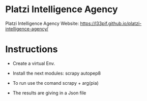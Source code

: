 # Platzi Intelligence Agency

Platzi Intelligence Agency Website:
https://l33pif.github.io/platzi-intelligence-agency/

# Instructions

- Create a virtual Env.
- Install the next modules:
   scrapy 
   autopep8
 
- To run use the comand scrapy + arg(pia)
- The results are giving in a Json file 
